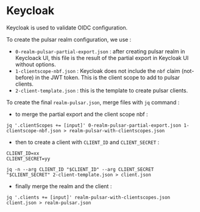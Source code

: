 # Keycloak

Keycloak is used to validate OIDC configuration.

To create the pulsar realm configuration, we use :

* `0-realm-pulsar-partial-export.json` : after creating pulsar realm in Keycloack UI, this file is the result of the partial export in Keycloak UI without options.
* `1-clientscope-nbf.json` : Keycloak does not include the `nbf` claim (not-before) in the JWT token. This is the client scope to add to pulsar clients.
* `2-client-template.json` : this is the template to create pulsar clients.

To create the final `realm-pulsar.json`, merge files with `jq` command :

* to merge the partial export and the client scope nbf :

```
jq '.clientScopes += [input]' 0-realm-pulsar-partial-export.json 1-clientscope-nbf.json > realm-pulsar-with-clientscopes.json
```

* then to create a client with `CLIENT_ID` and `CLIENT_SECRET` :

```
CLIENT_ID=xx
CLIENT_SECRET=yy

jq -n --arg CLIENT_ID "$CLIENT_ID" --arg CLIENT_SECRET "$CLIENT_SECRET" 2-client-template.json > client.json
```

* finally merge the realm and the client :

```
jq '.clients += [input]' realm-pulsar-with-clientscopes.json client.json > realm-pulsar.json
```
